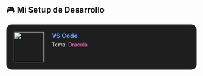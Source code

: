 ## 🎮 Mi Setup de Desarrollo

<div style="display: flex; gap: 20px; background: #1E1E1E; padding: 20px; border-radius: 15px;">
  <img src="https://img.icons8.com/color/96/000000/vscode.png" style="width: 80px;">
  <div style="color: white;">
    <h3 style="margin: 0; color: #58A6FF;">VS Code</h3>
    <p style="margin: 5px 0;">Tema: <span style="color: #FF79C6;">Dracula</span></p>
  </div>
</div>
